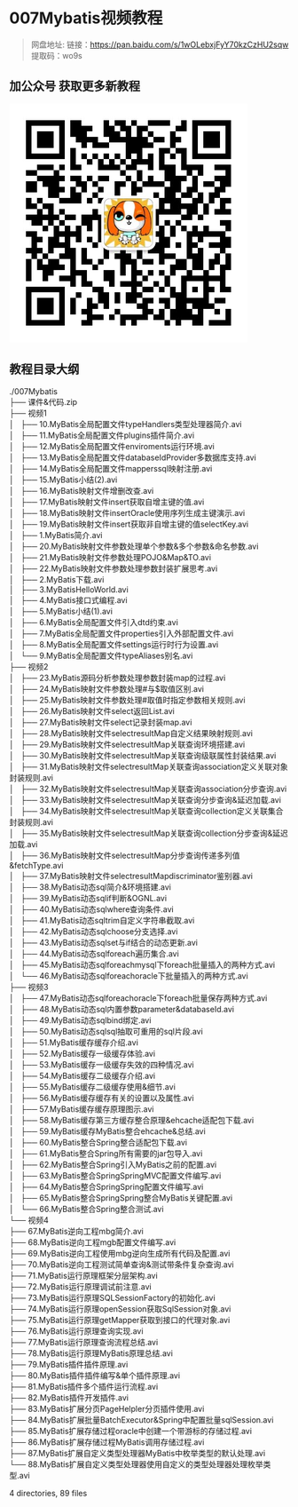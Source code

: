 # 007Mybatis视频教程

> 网盘地址: 链接：https://pan.baidu.com/s/1wOLebxjFyY70kzCzHU2sqw 提取码：wo9s

## 加公众号 获取更多新教程
 ![](assets/vxlogo.jpg)
## 教程目录大纲
./007Mybatis  
├── 课件&代码.zip  
├── 视频1  
│   ├── 10.MyBatis全局配置文件typeHandlers类型处理器简介.avi  
│   ├── 11.MyBatis全局配置文件plugins插件简介.avi  
│   ├── 12.MyBatis全局配置文件enviroments运行环境.avi  
│   ├── 13.MyBatis全局配置文件databaseIdProvider多数据库支持.avi  
│   ├── 14.MyBatis全局配置文件mapperssql映射注册.avi  
│   ├── 15.MyBatis小结(2).avi  
│   ├── 16.MyBatis映射文件增删改查.avi  
│   ├── 17.MyBatis映射文件insert获取自增主键的值.avi  
│   ├── 18.MyBatis映射文件insertOracle使用序列生成主键演示.avi  
│   ├── 19.MyBatis映射文件insert获取非自增主键的值selectKey.avi  
│   ├── 1.MyBatis简介.avi  
│   ├── 20.MyBatis映射文件参数处理单个参数&多个参数&命名参数.avi  
│   ├── 21.MyBatis映射文件参数处理POJO&Map&TO.avi  
│   ├── 22.MyBatis映射文件参数处理参数封装扩展思考.avi  
│   ├── 2.MyBatis下载.avi  
│   ├── 3.MyBatisHelloWorld.avi  
│   ├── 4.MyBatis接口式编程.avi  
│   ├── 5.MyBatis小结(1).avi  
│   ├── 6.MyBatis全局配置文件引入dtd约束.avi  
│   ├── 7.MyBatis全局配置文件properties引入外部配置文件.avi  
│   ├── 8.MyBatis全局配置文件settings运行时行为设置.avi  
│   └── 9.MyBatis全局配置文件typeAliases别名.avi  
├── 视频2  
│   ├── 23.MyBatis源码分析参数处理参数封装map的过程.avi  
│   ├── 24.MyBatis映射文件参数处理#与$取值区别.avi  
│   ├── 25.MyBatis映射文件参数处理#取值时指定参数相关规则.avi  
│   ├── 26.MyBatis映射文件select返回List.avi  
│   ├── 27.MyBatis映射文件select记录封装map.avi  
│   ├── 28.MyBatis映射文件selectresultMap自定义结果映射规则.avi  
│   ├── 29.MyBatis映射文件selectresultMap关联查询环境搭建.avi  
│   ├── 30.MyBatis映射文件selectresultMap关联查询级联属性封装结果.avi  
│   ├── 31.MyBatis映射文件selectresultMap关联查询association定义关联对象封装规则.avi  
│   ├── 32.MyBatis映射文件selectresultMap关联查询association分步查询.avi  
│   ├── 33.MyBatis映射文件selectresultMap关联查询分步查询&延迟加载.avi  
│   ├── 34.MyBatis映射文件selectresultMap关联查询collection定义关联集合封装规则.avi  
│   ├── 35.MyBatis映射文件selectresultMap关联查询collection分步查询&延迟加载.avi  
│   ├── 36.MyBatis映射文件selectresultMap分步查询传递多列值&fetchType.avi  
│   ├── 37.MyBatis映射文件selectresultMapdiscriminator鉴别器.avi  
│   ├── 38.MyBatis动态sql简介&环境搭建.avi  
│   ├── 39.MyBatis动态sqlif判断&OGNL.avi  
│   ├── 40.MyBatis动态sqlwhere查询条件.avi  
│   ├── 41.MyBatis动态sqltrim自定义字符串截取.avi  
│   ├── 42.MyBatis动态sqlchoose分支选择.avi  
│   ├── 43.MyBatis动态sqlset与if结合的动态更新.avi  
│   ├── 44.MyBatis动态sqlforeach遍历集合.avi  
│   ├── 45.MyBatis动态sqlforeachmysql下foreach批量插入的两种方式.avi  
│   └── 46.MyBatis动态sqlforeachoracle下批量插入的两种方式.avi  
├── 视频3  
│   ├── 47.MyBatis动态sqlforeachoracle下foreach批量保存两种方式.avi  
│   ├── 48.MyBatis动态sql内置参数parameter&databaseId.avi  
│   ├── 49.MyBatis动态sqlbind绑定.avi  
│   ├── 50.MyBatis动态sqlsql抽取可重用的sql片段.avi  
│   ├── 51.MyBatis缓存缓存介绍.avi  
│   ├── 52.MyBatis缓存一级缓存体验.avi  
│   ├── 53.MyBatis缓存一级缓存失效的四种情况.avi  
│   ├── 54.MyBatis缓存二级缓存介绍.avi  
│   ├── 55.MyBatis缓存二级缓存使用&细节.avi  
│   ├── 56.MyBatis缓存缓存有关的设置以及属性.avi  
│   ├── 57.MyBatis缓存缓存原理图示.avi  
│   ├── 58.MyBatis缓存第三方缓存整合原理&ehcache适配包下载.avi  
│   ├── 59.MyBatis缓存MyBatis整合ehcache&总结.avi  
│   ├── 60.MyBatis整合Spring整合适配包下载.avi  
│   ├── 61.MyBatis整合Spring所有需要的jar包导入.avi  
│   ├── 62.MyBatis整合Spring引入MyBatis之前的配置.avi  
│   ├── 63.MyBatis整合SpringSpringMVC配置文件编写.avi  
│   ├── 64.MyBatis整合SpringSpring配置文件编写.avi  
│   ├── 65.MyBatis整合SpringSpring整合MyBatis关键配置.avi  
│   └── 66.MyBatis整合Spring整合测试.avi  
└── 视频4  
    ├── 67.MyBatis逆向工程mbg简介.avi  
    ├── 68.MyBatis逆向工程mgb配置文件编写.avi  
    ├── 69.MyBatis逆向工程使用mbg逆向生成所有代码及配置.avi  
    ├── 70.MyBatis逆向工程测试简单查询&测试带条件复杂查询.avi  
    ├── 71.MyBatis运行原理框架分层架构.avi  
    ├── 72.MyBatis运行原理调试前注意.avi  
    ├── 73.MyBatis运行原理SQLSessionFactory的初始化.avi  
    ├── 74.MyBatis运行原理openSession获取SqlSession对象.avi  
    ├── 75.MyBatis运行原理getMapper获取到接口的代理对象.avi  
    ├── 76.MyBatis运行原理查询实现.avi  
    ├── 77.MyBatis运行原理查询流程总结.avi  
    ├── 78.MyBatis运行原理MyBatis原理总结.avi  
    ├── 79.MyBatis插件插件原理.avi  
    ├── 80.MyBatis插件插件编写&单个插件原理.avi  
    ├── 81.MyBatis插件多个插件运行流程.avi  
    ├── 82.MyBatis插件开发插件.avi  
    ├── 83.MyBatis扩展分页PageHelpler分页插件使用.avi  
    ├── 84.MyBatis扩展批量BatchExecutor&Spring中配置批量sqlSession.avi  
    ├── 85.MyBatis扩展存储过程oracle中创建一个带游标的存储过程.avi  
    ├── 86.MyBatis扩展存储过程MyBatis调用存储过程.avi  
    ├── 87.MyBatis扩展自定义类型处理器MyBatis中枚举类型的默认处理.avi  
    └── 88.MyBatis扩展自定义类型处理器使用自定义的类型处理器处理枚举类型.avi  
  
4 directories, 89 files  
